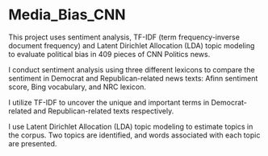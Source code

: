 # Media_Bias_CNN
This project uses sentiment analysis, TF-IDF (term frequency-inverse document frequency) and Latent Dirichlet Allocation (LDA) topic modeling to evaluate political bias in 409 pieces of CNN Politics news.

I conduct sentiment analysis using three different lexicons to compare the sentiment in Democrat and Republican-related news texts: Afinn sentiment score, Bing vocabulary, and NRC lexicon. 

I utilize TF-IDF to uncover the unique and important terms in Democrat-related and Republican-related texts respectively.

I use Latent Dirichlet Allocation (LDA) topic modeling to estimate topics in the corpus. Two topics are identified, and words associated with each topic are presented.
